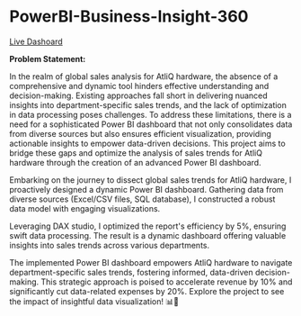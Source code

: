 # PowerBI-Business-Insight-360
[Live Dashoard](https://app.powerbi.com/view?r=eyJrIjoiN2Q0MTAxMDItNmIzYS00MDI5LTkxMjctNGI2NjQ5YWUxN2ZkIiwidCI6ImM2ZTU0OWIzLTVmNDUtNDAzMi1hYWU5LWQ0MjQ0ZGM1YjJjNCJ9)

**Problem Statement:**

In the realm of global sales analysis for AtliQ hardware, the absence of a comprehensive and dynamic tool hinders effective understanding and decision-making. Existing approaches fall short in delivering nuanced insights into department-specific sales trends, and the lack of optimization in data processing poses challenges. To address these limitations, there is a need for a sophisticated Power BI dashboard that not only consolidates data from diverse sources but also ensures efficient visualization, providing actionable insights to empower data-driven decisions. This project aims to bridge these gaps and optimize the analysis of sales trends for AtliQ hardware through the creation of an advanced Power BI dashboard.


Embarking on the journey to dissect global sales trends for AtliQ hardware, I proactively designed a dynamic Power BI dashboard. Gathering data from diverse sources (Excel/CSV files, SQL database), I constructed a robust data model with engaging visualizations.

Leveraging DAX studio, I optimized the report's efficiency by 5%, ensuring swift data processing. The result is a dynamic dashboard offering valuable insights into sales trends across various departments.

The implemented Power BI dashboard empowers AtliQ hardware to navigate department-specific sales trends, fostering informed, data-driven decision-making. This strategic approach is poised to accelerate revenue by 10% and significantly cut data-related expenses by 20%. Explore the project to see the impact of insightful data visualization! 📊🚀

